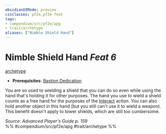 ```yaml
---
obsidianUIMode: preview
cssclasses: pf2e,pf2e-feat
tags:
- compendium/src/pf2e/apg
- trait/archetype
aliases: ["Nimble Shield Hand"]
---
```

# Nimble Shield Hand  *Feat 6*  
[archetype](rules/traits/archetype.md "Archetype Feat Trait")  

- **Prerequisites**: [Bastion Dedication](compendium/feats/bastion-dedication-apg.md)

You are so used to wielding a shield that you can do so even while using the hand that's holding it for other purposes. The hand you use to wield a shield counts as a free hand for the purposes of the [Interact](rules/actions/interact.md) action. You can also hold another object in this hand (but you still can't use it to wield a weapon). This benefit doesn't apply to tower shields, which are still too cumbersome.

*Source: Advanced Player's Guide p. 159*  
%% #compendium/src/pf2e/apg #trait/archetype %%